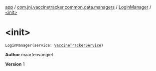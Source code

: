 [app](../../index.md) / [com.jnj.vaccinetracker.common.data.managers](../index.md) / [LoginManager](index.md) / [&lt;init&gt;](./-init-.md)

# &lt;init&gt;

`LoginManager(service: `[`VaccineTrackerService`](../../com.jnj.vaccinetracker.common.data.network/-vaccine-tracker-service/index.md)`)`

**Author**
maartenvangiel

**Version**
1

